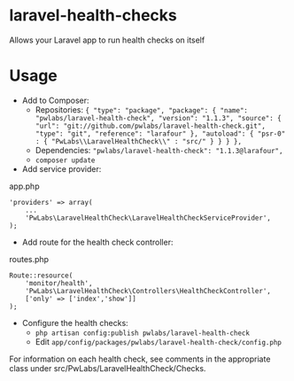 laravel-health-checks
=====================

Allows your Laravel app to run health checks on itself

Usage
=====

* Add to Composer:
    - Repositories: `{
                           "type": "package",
                           "package": {
                                 "name": "pwlabs/laravel-health-check",
                                 "version": "1.1.3",
                                 "source": {
                                      "url": "git://github.com/pwlabs/laravel-health-check.git",
                                      "type": "git",
                                      "reference": "larafour"
                                 },
                                 "autoload": {
                                      "psr-0" : {
                                          "PwLabs\\LaravelHealthCheck\\" : "src/"
                                      }
                                 }
                           }
                      },`
    - Dependencies: `"pwlabs/laravel-health-check": "1.1.3@larafour",`
    - `composer update`
* Add service provider:

app.php

    'providers' => array(
    	...
    	'PwLabs\LaravelHealthCheck\LaravelHealthCheckServiceProvider',
    );
    
* Add route for the health check controller:

routes.php

    Route::resource(
        'monitor/health',
        'PwLabs\LaravelHealthCheck\Controllers\HealthCheckController',
        ['only' => ['index','show']]
    );
    
* Configure the health checks:
    - `php artisan config:publish pwlabs/laravel-health-check`
    - Edit `app/config/packages/pwlabs/laravel-health-check/config.php`

For information on each health check, see comments in the appropriate class under src/PwLabs/LaravelHealthCheck/Checks.